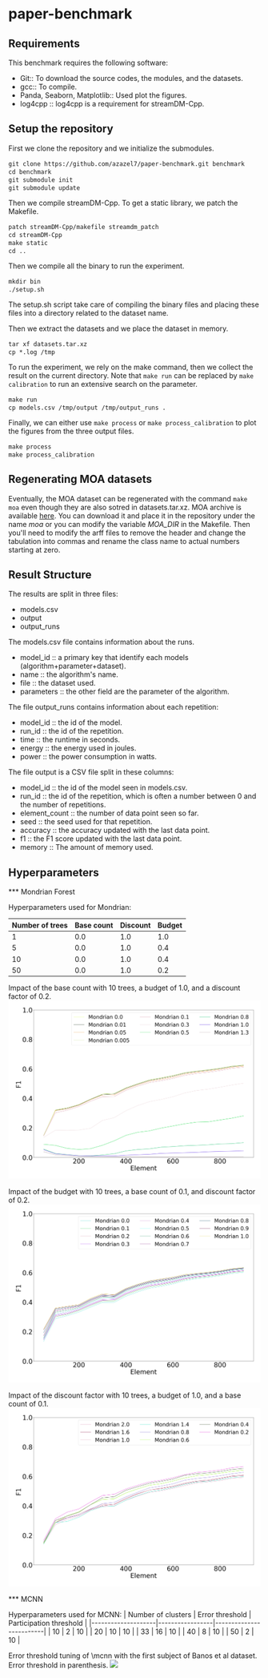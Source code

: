 paper-benchmark
===============

Requirements
------------
This benchmark requires the following software:
- Git:: To download the source codes, the modules, and the datasets.
- gcc:: To compile.
- Panda, Seaborn, Matplotlib:: Used plot the figures.
- log4cpp :: log4cpp is a requirement for streamDM-Cpp.

Setup the repository
--------------------
First we clone the repository and we initialize the submodules.
```
git clone https://github.com/azazel7/paper-benchmark.git benchmark
cd benchmark
git submodule init
git submodule update
```

Then we compile streamDM-Cpp. To get a static library, we patch the Makefile.
```
patch streamDM-Cpp/makefile streamdm_patch
cd streamDM-Cpp
make static
cd ..
```

Then we compile all the binary to run the experiment.
```
mkdir bin
./setup.sh
```
The setup.sh script take care of compiling the binary files and placing these files into a directory related to the dataset name.

Then we extract the datasets and we place the dataset in memory.
```
tar xf datasets.tar.xz
cp *.log /tmp
```

To run the experiment, we rely on the make command, then we collect the result
on the current directory. Note that `make run` can be replaced by `make
calibration` to run an extensive search on the parameter.
```
make run
cp models.csv /tmp/output /tmp/output_runs .
```

Finally, we can either use `make process` or `make process_calibration` to plot the figures from the three output files.
```
make process
make process_calibration
```

Regenerating MOA datasets
-------------------------

Eventually, the MOA dataset can be regenerated with the command `make moa` even
though they are also sotred in datasets.tar.xz.  MOA archive is available
[here](https://sourceforge.net/projects/moa-datastream/). You can download it
and place it in the repository under the name *moa* or you can modify the
variable *MOA_DIR* in the Makefile. Then you'll need to modify the arff files
to remove the header and change the tabulation into commas and rename the class
name to actual numbers starting at zero.


Result Structure
----------------
The results are split in three files:
- models.csv
- output 
- output_runs

The models.csv file contains information about the runs.
- model_id :: a primary key that identify each models (algorithm+parameter+dataset).
- name :: the algorithm's name.
- file :: the dataset used.
- parameters :: the other field are the parameter of the algorithm.

The file output_runs contains information about each repetition:
- model_id :: the id of the model.
- run_id :: the id of the repetition.
- time :: the runtime in seconds.
- energy :: the energy used in joules.
- power :: the power consumption in watts.

The file output is a CSV file split in these columns:
- model_id :: the id of the model seen in models.csv.
- run_id :: the id of the repetition, which is often a number between 0 and the number of repetitions.
- element_count :: the number of data point seen so far.
- seed :: the seed used for that repetition.
- accuracy :: the accuracy updated with the last data point.
- f1 :: the F1 score updated with the last data point.
- memory :: The amount of memory used.

Hyperparameters
---------------

*** Mondrian Forest

Hyperparameters used for Mondrian:

| Number of trees | Base count | Discount | Budget |
|-----------------|------------|----------|--------|
| 1               | 0.0        | 1.0      | 1.0    |
| 5               | 0.0        | 1.0      | 0.4    |
| 10              | 0.0        | 1.0      | 0.4    |
| 50              | 0.0        | 1.0      | 0.2    |

Impact of the base count with 10 trees, a budget of 1.0, and a discount factor of 0.2.
![](paper/figures/calibration_mondrian_base.png)

Impact of the budget with 10 trees, a base count of 0.1, and discount factor of 0.2.
![](paper/figures/calibration_mondrian_discount.png)

Impact of the discount factor with 10 trees, a budget of 1.0, and a base count of 0.1.
![](paper/figures/calibration_mondrian_lifetime.png)

*** MCNN

Hyperparameters used for MCNN:
| Number of clusters | Error threshold | Participation threshold |
|--------------------|-----------------|-------------------------|
| 10                 | 2               | 10                      |
| 20                 | 10              | 10                      |
| 33                 | 16              | 10                      |
| 40                 | 8               | 10                      |
| 50                 | 2               | 10                      |

Error threshold tuning of \mcnn with the first subject of Banos et al dataset. Error threshold in parenthesis.
![](paper/calibration_mcnn.png)

